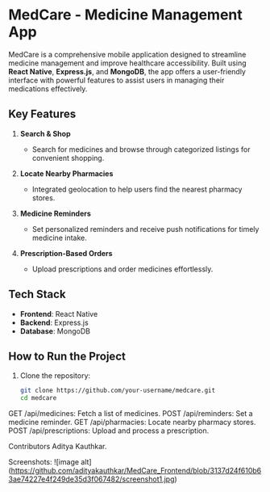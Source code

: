 # MedCare - Medicine Management App  

MedCare is a comprehensive mobile application designed to streamline medicine management and improve healthcare accessibility. Built using **React Native**, **Express.js**, and **MongoDB**, the app offers a user-friendly interface with powerful features to assist users in managing their medications effectively.  

## Key Features  
1. **Search & Shop**  
   - Search for medicines and browse through categorized listings for convenient shopping.  

2. **Locate Nearby Pharmacies**  
   - Integrated geolocation to help users find the nearest pharmacy stores.  

3. **Medicine Reminders**  
   - Set personalized reminders and receive push notifications for timely medicine intake.  

4. **Prescription-Based Orders**  
   - Upload prescriptions and order medicines effortlessly.  

## Tech Stack  
- **Frontend**: React Native  
- **Backend**: Express.js  
- **Database**: MongoDB  

## How to Run the Project  
1. Clone the repository:  
   ```bash
   git clone https://github.com/your-username/medcare.git
   cd medcare


GET /api/medicines: Fetch a list of medicines.
POST /api/reminders: Set a medicine reminder.
GET /api/pharmacies: Locate nearby pharmacy stores.
POST /api/prescriptions: Upload and process a prescription.



Contributors
Aditya Kauthkar.


Screenshots:
![image alt] (https://github.com/adityakauthkar/MedCare_Frontend/blob/3137d24f610b63ae74227e4f249de35d3f067482/screenshot1.jpg)
